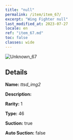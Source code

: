 ```yaml
---
title: "null"
permalink: /item/item_67/
excerpt: "Wing Fighter null"
last_modified_at: 2023-07-27
locale: en
ref: "item_67.md"
toc: false
classes: wide
---
```



 ![Unknown_67](/images/item/ttsd_img2_p.png)



## Details

 **Name:** *ttsd_img2* 

 **Description:** 

 **Rarity:** 1 

 **Type:** 46 

 **Suction:** true 

 **Auto Suction:** false 


